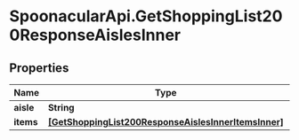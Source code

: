 # SpoonacularApi.GetShoppingList200ResponseAislesInner

## Properties

Name | Type | Description | Notes
------------ | ------------- | ------------- | -------------
**aisle** | **String** |  | 
**items** | [**[GetShoppingList200ResponseAislesInnerItemsInner]**](GetShoppingList200ResponseAislesInnerItemsInner.md) |  | [optional] 


